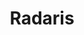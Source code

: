 ---
title: Radaris
description: Fast people search by name, phone, or address on Radaris. Search people directory and learn about people - background check, phone, address, email, reverse phone lookup, people's reviews, and public records.
url: https://radaris.com/
image:
    # url: '/assets/images/cafe.png'
    # alt: 'Cafe'
tags: ['osint', 'search-engine']
pubDate: 2023-12-13
draft: false
---